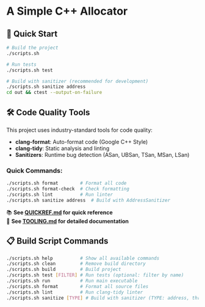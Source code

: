 # A Simple C++ Allocator

## 🚀 Quick Start

```bash
# Build the project
./scripts.sh

# Run tests
./scripts.sh test

# Build with sanitizer (recommended for development)
./scripts.sh sanitize address
cd out && ctest --output-on-failure
```

## 🛠️ Code Quality Tools

This project uses industry-standard tools for code quality:

- **clang-format**: Auto-format code (Google C++ Style)
- **clang-tidy**: Static analysis and linting
- **Sanitizers**: Runtime bug detection (ASan, UBSan, TSan, MSan, LSan)

### Quick Commands:

```bash
./scripts.sh format        # Format all code
./scripts.sh format-check  # Check formatting
./scripts.sh lint          # Run linter
./scripts.sh sanitize address  # Build with AddressSanitizer
```

📚 **See [QUICKREF.md](QUICKREF.md) for quick reference**  
📖 **See [TOOLING.md](TOOLING.md) for detailed documentation**

## 📋 Build Script Commands

```bash
./scripts.sh help          # Show all available commands
./scripts.sh clean         # Remove build directory
./scripts.sh build         # Build project
./scripts.sh test [FILTER] # Run tests (optional: filter by name)
./scripts.sh run           # Run main executable
./scripts.sh format        # Format all source files
./scripts.sh lint          # Run clang-tidy linter
./scripts.sh sanitize [TYPE] # Build with sanitizer (TYPE: address, thread, undefined, memory, leak)
```
